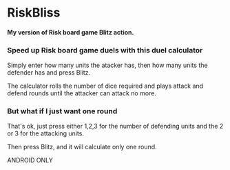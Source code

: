 # RiskBliss
#### My version of Risk board game Blitz action.
###  Speed up Risk board game duels with this duel calculator

Simply enter how many units the atacker has, then how many units the defender has and press Blitz.

The calculator rolls the number of dice required and plays attack and defend rounds until the attacker can attack no more.

### But what if I just want one round

That's ok, just press either 1,2,3 for the number of defending units and the 2 or 3 for the attacking units.

Then press Blitz, and it will calculate only one round.


ANDROID ONLY
